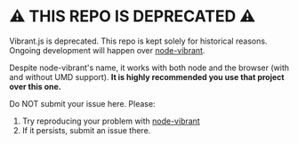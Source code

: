 # ⚠️ THIS REPO IS DEPRECATED ⚠️

Vibrant.js is deprecated. This repo is kept solely for historical reasons. Ongoing development will happen over [node-vibrant].

Despite node-vibrant's name, it works with both node and the browser (with and without UMD support).
**It is highly recommended you use that project over this one.**

Do NOT submit your issue here. Please:
1. Try reproducing your problem with [node-vibrant]
2. If it persists, submit an issue there.

[node-vibrant]: https://github.com/akfish/node-vibrant
